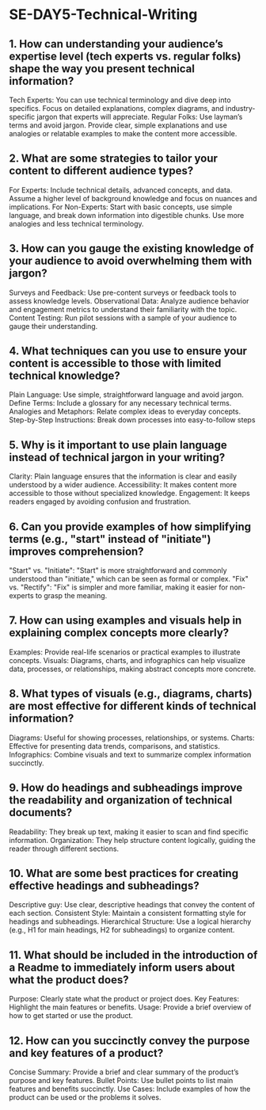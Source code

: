 # SE-DAY5-Technical-Writing
## 1. How can understanding your audience’s expertise level (tech experts vs. regular folks) shape the way you present technical information?
Tech Experts: You can use technical terminology and dive deep into specifics. Focus on detailed explanations, complex diagrams, and industry-specific jargon that experts will appreciate.
Regular Folks: Use layman’s terms and avoid jargon. Provide clear, simple explanations and use analogies or relatable examples to make the content more accessible.
## 2. What are some strategies to tailor your content to different audience types?
For Experts: Include technical details, advanced concepts, and data. Assume a higher level of background knowledge and focus on nuances and implications.
For Non-Experts: Start with basic concepts, use simple language, and break down information into digestible chunks. Use more analogies and less technical terminology.

## 3. How can you gauge the existing knowledge of your audience to avoid overwhelming them with jargon?
Surveys and Feedback: Use pre-content surveys or feedback tools to assess knowledge levels.
Observational Data: Analyze audience behavior and engagement metrics to understand their familiarity with the topic.
Content Testing: Run pilot sessions with a sample of your audience to gauge their understanding.
## 4. What techniques can you use to ensure your content is accessible to those with limited technical knowledge?
Plain Language: Use simple, straightforward language and avoid jargon.
Define Terms: Include a glossary for any necessary technical terms.
Analogies and Metaphors: Relate complex ideas to everyday concepts.
Step-by-Step Instructions: Break down processes into easy-to-follow steps
## 5. Why is it important to use plain language instead of technical jargon in your writing?
Clarity: Plain language ensures that the information is clear and easily understood by a wider audience.
Accessibility: It makes content more accessible to those without specialized knowledge.
Engagement: It keeps readers engaged by avoiding confusion and frustration.

## 6. Can you provide examples of how simplifying terms (e.g., "start" instead of "initiate") improves comprehension?
"Start" vs. "Initiate": "Start" is more straightforward and commonly understood than "initiate," which can be seen as formal or complex.
"Fix" vs. "Rectify": "Fix" is simpler and more familiar, making it easier for non-experts to grasp the meaning.
## 7. How can using examples and visuals help in explaining complex concepts more clearly?
Examples: Provide real-life scenarios or practical examples to illustrate concepts.
Visuals: Diagrams, charts, and infographics can help visualize data, processes, or relationships, making abstract concepts more concrete.

## 8. What types of visuals (e.g., diagrams, charts) are most effective for different kinds of technical information?
Diagrams: Useful for showing processes, relationships, or systems.
Charts: Effective for presenting data trends, comparisons, and statistics.
Infographics: Combine visuals and text to summarize complex information succinctly.
## 9. How do headings and subheadings improve the readability and organization of technical documents?
Readability: They break up text, making it easier to scan and find specific information.
Organization: They help structure content logically, guiding the reader through different sections.
## 10. What are some best practices for creating effective headings and subheadings?
Descriptive guy: Use clear, descriptive headings that convey the content of each section.
Consistent Style: Maintain a consistent formatting style for headings and subheadings.
Hierarchical Structure: Use a logical hierarchy (e.g., H1 for main headings, H2 for subheadings) to organize content.
## 11. What should be included in the introduction of a Readme to immediately inform users about what the product does?
Purpose: Clearly state what the product or project does.
Key Features: Highlight the main features or benefits.
Usage: Provide a brief overview of how to get started or use the product.
## 12. How can you succinctly convey the purpose and key features of a product?

Concise Summary: Provide a brief and clear summary of the product’s purpose and key features.
Bullet Points: Use bullet points to list main features and benefits succinctly.
Use Cases: Include examples of how the product can be used or the problems it solves.
